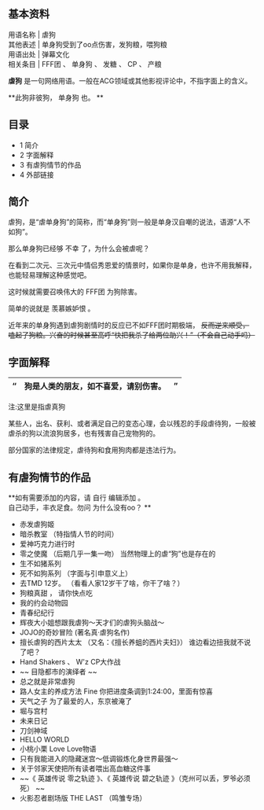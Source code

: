 **基本资料**  
---  
用语名称  |  虐狗   
其他表述  |  单身狗受到了oo点伤害，发狗粮，喂狗粮   
用语出处  |  弹幕文化   
相关条目  |  FFF团  、  单身狗  、  发糖  、  CP  、  产粮   
  
**虐狗** 是一句网络用语。一般在ACG领域或其他影视评论中，不指字面上的含义。

**此狗非彼狗， 单身狗  也。 **

##  目录

  * 1  简介 
  * 2  字面解释 
  * 3  有虐狗情节的作品 
  * 4  外部链接 

##  简介

虐狗，是“虐单身狗”的简称，而“单身狗”则一般是单身汉自嘲的说法，语源“人不如狗”。

那么单身狗已经够  不幸  了，为什么会被虐呢？

在看到二次元、三次元中情侣秀恩爱的情景时，如果你是单身，也许不用我解释，也能轻易理解这种感觉吧。

这时候就需要召唤伟大的  FFF团  为狗除害。

简单的说就是  羡慕嫉妒恨  。

近年来的单身狗遇到虐狗剧情时的反应已不如FFF团时期极端， ~~反而逆来顺受，嗑起了狗粮。兴奋的时候甚至高呼“快把我杀了给两位助兴！”（不会自己动手吗）~~

##  字面解释

“  |  狗是人类的朋友，如不喜爱，请别伤害。  |  ”   
---|---|---  
  
注:这里是指虐真狗

某些人，出名、获利、或者满足自己的变态心理，会以残忍的手段虐待狗，一般被虐杀的狗以流浪狗居多，也有残害自己宠物狗的。

部分国家的法律规定，虐待狗和食用狗肉都是违法行为。

##  有虐狗情节的作品

**如有需要添加的内容，请 自行  编辑添加  。  
自己动手，丰衣足食。勿问  为什么没有oo？  **

  * 赤发虐狗姬 
  * 暗杀教室  （特指情人节的时间） 
  * 爱神巧克力进行时 
  * 零之使魔  （后期几乎一集一吻）  当然物理上的虐“狗”也是存在的 
  * 生不如猪系列 
  * 死不如狗系列  （字面与引申意义上） 
  * 去TMD  12岁。  （看看人家12岁干了啥，你干了啥？） 
  * 狗粮真甜  ，  请你快点吃 
  * 我的约会动物园 
  * 青春纪纪行 
  * 辉夜大小姐想跟我虐狗～天才们的虐狗头脑战～ 
  * JOJO的奇妙冒险  (著名真·虐狗名作) 
  * 擅长虐狗的西片太太  （又名：《擅长养蛆的西片夫妇》）  谁边看边扭我就不说了吧？ 
  * Hand Shakers  、  W'z  CP大作战 
  * ~~ 目隐都市的演绎者  ~~
  * 总之就是非常虐狗 
  * 路人女主的养成方法 Fine  你把进度条调到1:24:00，里面有惊喜 
  * 天气之子  为了最爱的人，东京被淹了 
  * 堀与宫村 
  * 未来日记 
  * 刀剑神域 
  * HELLO WORLD 
  * 小桃小栗 Love Love物语 
  * 只有我能进入的隐藏迷宫～低调锻炼化身世界最强～ 
  * 关于邻家天使把所有读者喂出高血糖这件事 
  * ~~《 英雄传说 零之轨迹  》、《  英雄传说 碧之轨迹  》（克州可以丢，罗爷必须死） ~~
  * 火影忍者剧场版 THE LAST  （鸣雏专场） 